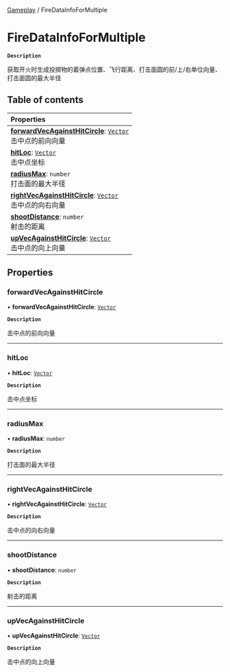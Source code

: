 [Gameplay](../modules/Gameplay.Gameplay.md) / FireDataInfoForMultiple

# FireDataInfoForMultiple <Badge type="tip" text="Class" />

**`Description`**

获取开火时生成投掷物的着弹点位置、飞行距离、打击面圆的前/上/右单位向量、打击面圆的最大半径

## Table of contents

| Properties |
| :-----|
| **[forwardVecAgainstHitCircle](Gameplay.FireDataInfoForMultiple.md#forwardvecagainsthitcircle)**: [`Vector`](Type.Vector.md) <br> 击中点的前向向量|
| **[hitLoc](Gameplay.FireDataInfoForMultiple.md#hitloc)**: [`Vector`](Type.Vector.md) <br> 击中点坐标|
| **[radiusMax](Gameplay.FireDataInfoForMultiple.md#radiusmax)**: `number` <br> 打击面的最大半径|
| **[rightVecAgainstHitCircle](Gameplay.FireDataInfoForMultiple.md#rightvecagainsthitcircle)**: [`Vector`](Type.Vector.md) <br> 击中点的向右向量|
| **[shootDistance](Gameplay.FireDataInfoForMultiple.md#shootdistance)**: `number` <br> 射击的距离|
| **[upVecAgainstHitCircle](Gameplay.FireDataInfoForMultiple.md#upvecagainsthitcircle)**: [`Vector`](Type.Vector.md) <br> 击中点的向上向量|

## Properties

### forwardVecAgainstHitCircle

• **forwardVecAgainstHitCircle**: [`Vector`](Type.Vector.md)

**`Description`**

击中点的前向向量

___

### hitLoc

• **hitLoc**: [`Vector`](Type.Vector.md)

**`Description`**

击中点坐标

___

### radiusMax

• **radiusMax**: `number`

**`Description`**

打击面的最大半径

___

### rightVecAgainstHitCircle

• **rightVecAgainstHitCircle**: [`Vector`](Type.Vector.md)

**`Description`**

击中点的向右向量

___

### shootDistance

• **shootDistance**: `number`

**`Description`**

射击的距离

___

### upVecAgainstHitCircle

• **upVecAgainstHitCircle**: [`Vector`](Type.Vector.md)

**`Description`**

击中点的向上向量
